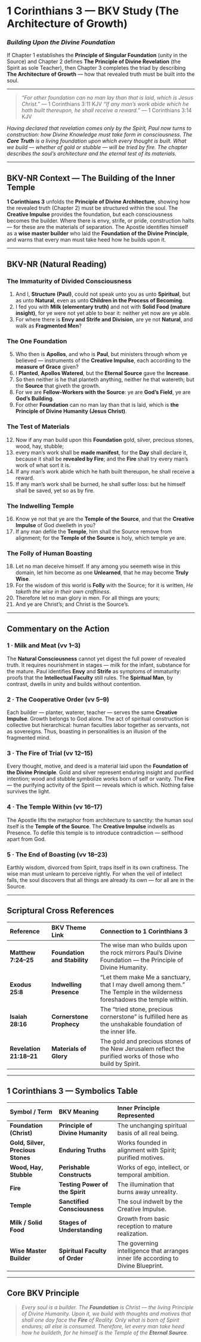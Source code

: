 # 1 Corinthians 3 — BKV Study (The Architecture of Growth)
### *Building Upon the Divine Foundation*

If Chapter 1 establishes the **Principle of Singular Foundation** (unity in the Source) and Chapter 2 defines **The Principle of Divine Revelation** (the Spirit as sole Teacher), then Chapter 3 completes the triad by describing **The Architecture of Growth** — how that revealed truth must be built into the soul.

---

> _“For other foundation can no man lay than that is laid, which is Jesus Christ.”_ — 1 Corinthians 3:11 KJV
> _“If any man’s work abide which he hath built thereupon, he shall receive a reward.”_ — 1 Corinthians 3:14 KJV

*Having declared that revelation comes only by the Spirit, Paul now turns to construction: how Divine Knowledge must take form in consciousness. The **Core Truth** is a living foundation upon which every thought is built. What we build — whether of gold or stubble — will be tried by fire. The chapter describes the soul’s architecture and the eternal test of its materials.*

---

## BKV-NR Context — The Building of the Inner Temple

**1 Corinthians 3** unfolds the **Principle of Divine Architecture**, showing how the revealed truth (Chapter 2) must be structured within the soul. The **Creative Impulse** provides the foundation, but each consciousness becomes the builder. Where there is envy, strife, or pride, construction halts — for these are the materials of separation. The Apostle identifies himself as a **wise master builder** who laid the **Foundation of the Divine Principle**, and warns that every man must take heed how he builds upon it.

---

## **BKV-NR (Natural Reading)**  

### **The Immaturity of Divided Consciousness**

1. And I, **Structure (Paul)**, could not speak unto you as unto **Spiritual**, but as unto **Natural**, even as unto **Children in the Process of Becoming**.
2. I fed you with **Milk (elementary truth)** and not with **Solid Food (mature insight)**, for ye were not yet able to bear it: neither yet now are ye able.
3. For where there is **Envy and Strife and Division**, are ye not **Natural**, and walk as **Fragmented Men**?

### **The One Foundation**

5. Who then is **Apollos**, and who is **Paul**, but ministers through whom ye believed — instruments of the **Creative Impulse**, each according to the **measure of Grace** given?
6. I **Planted**, **Apollos Watered**, but the **Eternal Source** gave the **Increase**.
7. So then neither is he that planteth anything, neither he that watereth; but the **Source** that giveth the growth.
9. For we are **Fellow-Workers with the Source**: ye are **God’s Field**, ye are **God’s Building**.
11. For other **Foundation** can no man lay than that is laid, which is **the Principle of Divine Humanity (Jesus Christ)**.

### **The Test of Materials**

12. Now if any man build upon this **Foundation** gold, silver, precious stones, wood, hay, stubble;
13. every man’s work shall be **made manifest**, for the **Day** shall declare it, because it shall be **revealed by Fire**; and the **Fire** shall try every man’s work of what sort it is.
14. If any man’s work abide which he hath built thereupon, he shall receive a reward.
15. If any man’s work shall be burned, he shall suffer loss: but he himself shall be saved, yet so as by fire.

### **The Indwelling Temple**

16. Know ye not that ye are the **Temple of the Source**, and that the **Creative Impulse** of God dwelleth in you?
17. If any man defile the **Temple**, him shall the Source remove from alignment; for the **Temple of the Source** is holy, which temple ye are.

### **The Folly of Human Boasting**

18. Let no man deceive himself. If any among you seemeth wise in this domain, let him become as one **Unlearned**, that he may become **Truly Wise**.
19. For the wisdom of this world is **Folly** with the Source; for it is written, *He taketh the wise in their own craftiness*.
21. Therefore let no man glory in men. For all things are yours;
23. And ye are Christ’s; and Christ is the Source’s.

---

## **Commentary on the Action**

### **1 · Milk and Meat (vv 1–3)**

The **Natural Consciousness** cannot yet digest the full power of revealed truth. It requires nourishment in stages — milk for the infant, substance for the mature. Paul identifies **Envy** and **Strife** as symptoms of immaturity: proofs that the **Intellectual Faculty** still rules. The **Spiritual Man**, by contrast, dwells in unity and builds without contention.

### **2 · The Cooperative Order (vv 5–9)**

Each builder — planter, waterer, teacher — serves the same **Creative Impulse**. Growth belongs to God alone. The act of spiritual construction is collective but hierarchical: human faculties labor together as servants, not as sovereigns. Thus, boasting in personalities is an illusion of the fragmented mind.

### **3 · The Fire of Trial (vv 12–15)**

Every thought, motive, and deed is a material laid upon the **Foundation of the Divine Principle**. Gold and silver represent enduring insight and purified intention; wood and stubble symbolize works born of self or vanity. The **Fire** — the purifying activity of the Spirit — reveals which is which. Nothing false survives the light.

### **4 · The Temple Within (vv 16–17)**

The Apostle lifts the metaphor from architecture to sanctity: the human soul itself is the **Temple of the Source**. The **Creative Impulse** indwells as Presence. To defile this temple is to introduce contradiction — selfhood apart from God.

### **5 · The End of Boasting (vv 18–23)**

Earthly wisdom, divorced from Spirit, traps itself in its own craftiness. The wise man must unlearn to perceive rightly. For when the veil of intellect falls, the soul discovers that all things are already its own — for all are in the Source.

---

## **Scriptural Cross References**

| Reference | BKV Theme Link | Connection to 1 Corinthians 3 |
| :--- | :--- | :--- |
| **Matthew 7:24–25** | **Foundation and Stability** | The wise man who builds upon the rock mirrors Paul’s Divine Foundation — the Principle of Divine Humanity. |
| **Exodus 25:8** | **Indwelling Presence** | “Let them make Me a sanctuary, that I may dwell among them.” The Temple in the wilderness foreshadows the temple within. |
| **Isaiah 28:16** | **Cornerstone Prophecy** | The “tried stone, precious cornerstone” is fulfilled here as the unshakable foundation of the inner life. |
| **Revelation 21:18–21** | **Materials of Glory** | The gold and precious stones of the New Jerusalem reflect the purified works of those who build by Spirit. |

---

## **1 Corinthians 3 — Symbolics Table**

| **Symbol / Term** | **BKV Meaning** | **Inner Principle Represented** |
| :--- | :--- | :--- |
| **Foundation (Christ)** | **Principle of Divine Humanity** | The unchanging spiritual basis of all real being. |
| **Gold, Silver, Precious Stones**| **Enduring Truths** | Works founded in alignment with Spirit; purified motives. |
| **Wood, Hay, Stubble** | **Perishable Constructs** | Works of ego, intellect, or temporal ambition. |
| **Fire** | **Testing Power of the Spirit** | The illumination that burns away unreality. |
| **Temple** | **Sanctified Consciousness** | The soul indwelt by the Creative Impulse. |
| **Milk / Solid Food** | **Stages of Understanding** | Growth from basic reception to mature realization. |
| **Wise Master Builder** | **Spiritual Faculty of Order** | The governing intelligence that arranges inner life according to Divine Blueprint. |

---

## **Core BKV Principle**
> *Every soul is a builder. The **Foundation** is Christ — the living Principle of Divine Humanity. Upon it, we build with thoughts and motives that shall one day face the **Fire** of Reality. Only what is born of Spirit endures; all else is consumed. Therefore, let every man take heed how he buildeth, for he himself is the Temple of the **Eternal Source**.*





